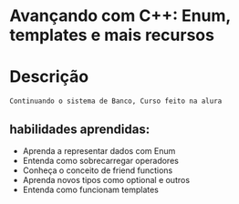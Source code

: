 # Avançando com C++: Enum, templates e mais recursos
# Descrição
    Continuando o sistema de Banco, Curso feito na alura 
## habilidades aprendidas:
* Aprenda a representar dados com Enum
* Entenda como sobrecarregar operadores
* Conheça o conceito de friend functions
* Aprenda novos tipos como optional e outros
* Entenda como funcionam templates
